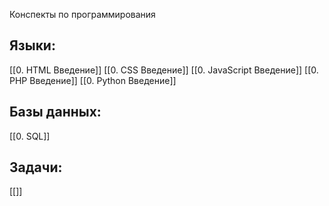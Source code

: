 Конспекты по программирования
## Языки:
[[0. HTML Введение]]
[[0. CSS Введение]]
[[0. JavaScript Введение]]
[[0. PHP Введение]]
[[0. Python Введение]]
## Базы данных:
[[0. SQL]]

## Задачи:
[[]]